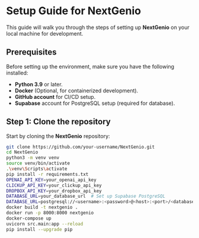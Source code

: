 # Setup Guide for NextGenio

This guide will walk you through the steps of setting up **NextGenio** on your local machine for development.

## Prerequisites

Before setting up the environment, make sure you have the following installed:

- **Python 3.9** or later.
- **Docker** (Optional, for containerized development).
- **GitHub account** for CI/CD setup.
- **Supabase** account for PostgreSQL setup (required for database).

## Step 1: Clone the repository

Start by cloning the **NextGenio** repository:

```bash
git clone https://github.com/your-username/NextGenio.git
cd NextGenio
python3 -m venv venv
source venv/bin/activate
.\venv\Scripts\activate
pip install -r requirements.txt
OPENAI_API_KEY=your_openai_api_key
CLICKUP_API_KEY=your_clickup_api_key
DROPBOX_API_KEY=your_dropbox_api_key
DATABASE_URL=your_database_url  # Set up Supabase PostgreSQL
DATABASE_URL=postgresql://<username>:<password>@<host>:<port>/<database>
docker build -t nextgenio .
docker run -p 8000:8000 nextgenio
docker-compose up
uvicorn src.main:app --reload
pip install --upgrade pip
